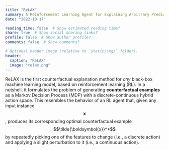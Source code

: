 ```yaml
---
title: "ReLAX"
summary: A Reinforcement Learning Agent for Explaining Arbitrary Predictive Models
date: "2022-10-17"

reading_time: false  # Show estimated reading time?
share: true  # Show social sharing links?
profile: false  # Show author profile?
comments: false  # Show comments?

# Optional header image (relative to `static/img/` folder).
header:
  caption: "ReLAX"
  image: "relax.png"
---
```


ReLAX is the first counterfactual explanation method for _any_ black-box machine learning model, based on reinforcement learning (RL). In a nutshell, it formulates the problem of generating **counterfactual examples** as a Markov Decision Process (MDP) with a discrete-continuous hybrid action space. This resembles the behavior of an RL agent that, given any input instance $$\boldsymbol{x}$$, produces its corresponding optimal counterfactual example $$\tilde{\boldsymbol{x}}^*$$ by repeatedly picking one of the features to change (i.e., a discrete action) and applying a slight perturbation to it (i.e., a continuous action).